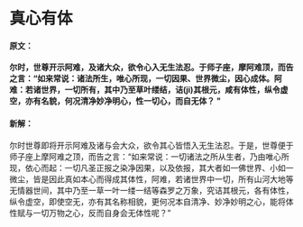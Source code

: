 # 真心有体

#### 原文：

**尔时，世尊开示阿难，及诸大众，欲令心入无生法忍。于师子座，摩阿难顶，而告之言：“如来常说：诸法所生，唯心所现，一切因果、世界微尘，因心成体。阿难：若诸世界，一切所有，其中乃至草叶缕结，诘(ji)其根元，咸有体性，纵令虚空，亦有名貌，何况清净妙净明心，性一切心，而自无体？ "**

#### 新解：

尔时世尊即将开示阿难及诸与会大众，欲令其心皆悟入无生法忍。于是，世尊便于师子座上摩阿难之顶，而告之言：“如来常说：一切诸法之所从生者，乃由唯心所现，依心而起：一切凡圣正报之染净因果，以及依报，其大者如一佛世界、小如一微尘，皆是因此真如本心而得成其体性，阿难，若诸世界中一切，所有山河大地等无情器世间，其中乃至一草一叶一缕一结等森罗之万象，究诘其根元，各有体性，纵令虚空，即使空无，亦有其名称相貌，更何况本自清净、妙净妙明之心，能将体性赋与一切万物之心，反而自身会无体性呢？”